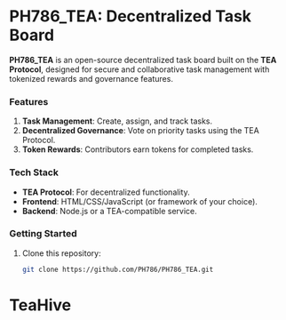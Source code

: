 # PH786_TEA: Decentralized Task Board

**PH786_TEA** is an open-source decentralized task board built on the **TEA Protocol**, designed for secure and collaborative task management with tokenized rewards and governance features.

### Features
1. **Task Management**: Create, assign, and track tasks.
2. **Decentralized Governance**: Vote on priority tasks using the TEA Protocol.
3. **Token Rewards**: Contributors earn tokens for completed tasks.

### Tech Stack
- **TEA Protocol**: For decentralized functionality.
- **Frontend**: HTML/CSS/JavaScript (or framework of your choice).
- **Backend**: Node.js or a TEA-compatible service.

### Getting Started
1. Clone this repository:
   ```bash
   git clone https://github.com/PH786/PH786_TEA.git
# TeaHive
